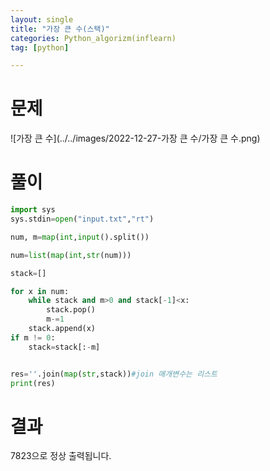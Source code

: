 ```yaml
---
layout: single
title: "가장 큰 수(스택)"
categories: Python_algorizm(inflearn)
tag: [python]

---
```


# 문제

![가장 큰 수](../../images/2022-12-27-가장 큰 수/가장 큰 수.png)

# 풀이

```python
import sys
sys.stdin=open("input.txt","rt")

num, m=map(int,input().split())

num=list(map(int,str(num)))

stack=[]

for x in num:
    while stack and m>0 and stack[-1]<x:
        stack.pop()
        m-=1
    stack.append(x)
if m != 0:
    stack=stack[:-m]


res=''.join(map(str,stack))#join 매개변수는 리스트
print(res)


```

# 결과

7823으로 정상 출력됩니다.
